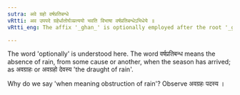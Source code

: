 ```yaml
---
sutra: अवे ग्रहो वर्षप्रतिबन्धे
vRtti: अव उपपदे ग्रहेर्धातोर्घञ्प्रत्ययो भवति विभाषा वर्षप्रतिबन्धेऽभिधेये ॥
vRtti_eng: The affix '_ghan_' is optionally employed after the root '_grah_', when the word '_ava_' is in composition, the sense being witholding of rain.

---
```

The word 'optionally' is understood here. The word वर्षप्रतिबन्ध means the absence of rain, from some cause or another, when the season has arrived; as अवग्राहः or अवग्रहो देवस्य 'the draught of rain'.

Why do we say 'when meaning obstruction of rain'? Observe अवग्रहः पदस्य ।